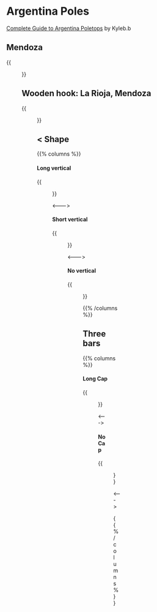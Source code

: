 # Argentina Poles

[Complete Guide to Argentina Poletops](https://docs.google.com/document/d/1MulHd-AXrfJUVoZzSDVm5FcWMGnBBlgHN30KO47avDw/edit?tab=t.0) by Kyleb.b

## Mendoza

{{<figure src="poletop-mendoza.png" caption="" class="img-md" >}}

## Wooden hook: La Rioja, Mendoza

{{<figure src="poletop-hook.png" caption="" class="img-md" >}}

## < Shape

{{% columns %}}

#### Long vertical

{{<figure src="poletop-v-long.png" caption="Jujoy, Misiones" class="img-md" >}}

<--->

#### Short vertical

{{<figure src="poletop-v-short.png" caption="San Luis" class="img-md" >}}

<--->

#### No vertical

{{<figure src="poletop-v-no.png" caption="Corrientes" class="img-md" >}}

{{% /columns %}}

## Three bars

{{% columns %}}

#### Long Cap

{{<figure src="poletop-long-cap.png" caption="San Luis" class="img-md" >}}

<--->

#### No Cap

{{<figure src="poletop-no-cap.png" caption="Córdoba, BA" class="img-md" >}}

<--->

{{% /columns %}}

